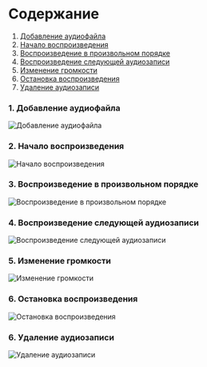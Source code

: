 # Содержание
1. [Добавление аудиофайла](#1)
2. [Начало воспроизведения](#2)
3. [Воспроизведение в произвольном порядке](#3)
4. [Воспроизведение следующей аудиозаписи](#4)
5. [Изменение громкости](#5)
6. [Остановка воспроизведения](#6)
7. [Удаление аудиозаписи](#7)

### 1. Добавление аудиофайла<a name="1"></a>
![Добавление аудиофайла]()

### 2. Начало воспроизведения<a name="2"></a>
![Начало воспроизведения]()
  
### 3. Воспроизведение в произвольном порядке<a name="3"></a>
![Воспроизведение в произвольном порядке]()

### 4. Воспроизведение следующей аудиозаписи<a name="4"></a>
![Воспроизведение следующей аудиозаписи]()

### 5. Изменение громкости<a name="5"></a>
![Изменение громкости]()

### 6. Остановка воспроизведения<a name="6"></a>
![Остановка воспроизведения]()

### 6. Удаление аудиозаписи<a name="7"></a>
![Удаление аудиозаписи]()
